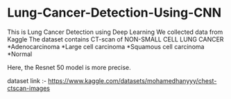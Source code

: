 # Lung-Cancer-Detection-Using-CNN
This is Lung Cancer Detection using Deep Learning 
We collected data from Kaggle The dataset contains  CT-scan of 
NON-SMALL CELL LUNG CANCER
*Adenocarcinoma
*Large cell carcinoma
*Squamous cell carcinoma
*Normal

Here, the Resnet 50 model is more precise.

dataset link :- https://www.kaggle.com/datasets/mohamedhanyyy/chest-ctscan-images
